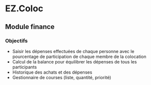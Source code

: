 # EZ.Coloc

## Module finance

### Objectifs

- Saisir les dépenses effectuées de chaque personne avec le pourcentage de participation de chaque membre de la colocation
- Calcul de la balance pour équilibrer les dépenses de tous les participants
- Historique des achats et des dépenses
- Gestionnaire de courses (liste, quantité, priorité)
